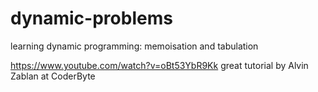 # dynamic-problems
learning dynamic programming: memoisation and tabulation

https://www.youtube.com/watch?v=oBt53YbR9Kk
great tutorial by Alvin Zablan at CoderByte
